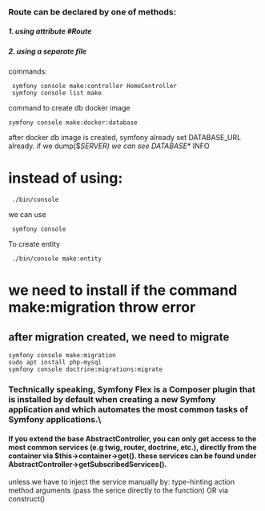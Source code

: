 ### Route can be declared by one of methods:
 ##### 1. using attribute #Route
 ##### 2. using a separate file

 commands:
```
 symfony console make:controller HomeController
 symfony console list make
````

command to create db docker image
```
symfony console make:docker:database
```
after docker db image is created, symfony already set DATABASE_URL already. if we dump($_SERVER) we can see DATABASE_* INFO
# instead of using:
````
 ./bin/console
````
we can use
````
 symfony console
````

To create entity
````
 ./bin/console make:entity
````
# we need to install if the command make:migration throw error
## after migration created, we need to migrate
````
symfony console make:migration
sudo apt install php-mysql
symfony console doctrine:migrations:migrate
````

### Technically speaking, Symfony Flex is a Composer plugin that is installed by default when creating a new Symfony application and which automates the most common tasks of Symfony applications.\
#### If you extend the base AbstractController, you can only get access to the most common services (e.g twig, router, doctrine, etc.), directly from the container via $this->container->get(). these services can be found under AbstractController->getSubscribedServices().
unless we have to inject the service manually by:  type-hinting action method arguments (pass the serice directly to the function) OR via construct()
 
